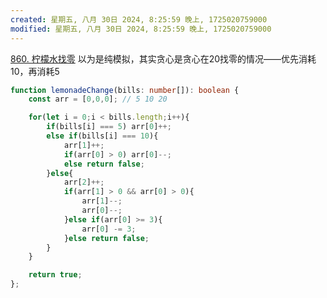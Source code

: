 ```yaml
---
created: 星期五, 八月 30日 2024, 8:25:59 晚上, 1725020759000
modified: 星期五, 八月 30日 2024, 8:25:59 晚上, 1725020759000
---
```



[860. 柠檬水找零](https://leetcode.cn/problems/lemonade-change/)
以为是纯模拟，其实贪心是贪心在20找零的情况——优先消耗10，再消耗5

```typescript
function lemonadeChange(bills: number[]): boolean {
    const arr = [0,0,0]; // 5 10 20

    for(let i = 0;i < bills.length;i++){
        if(bills[i] === 5) arr[0]++;
        else if(bills[i] === 10){
            arr[1]++;
            if(arr[0] > 0) arr[0]--;
            else return false;
        }else{
            arr[2]++;
            if(arr[1] > 0 && arr[0] > 0){
                arr[1]--;
                arr[0]--;
            }else if(arr[0] >= 3){
                arr[0] -= 3;
            }else return false;
        }
    }

    return true;
};
```
